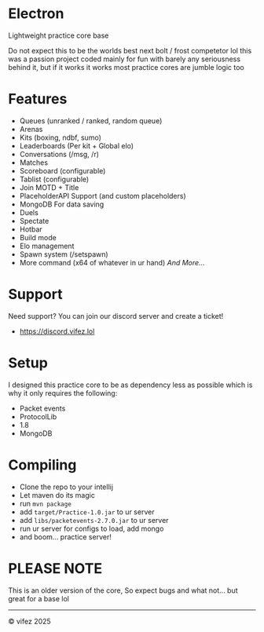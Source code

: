 # Electron

Lightweight practice core base

Do not expect this to be the worlds best next bolt / frost competetor lol this was a passion project coded mainly for fun with barely any seriousness behind it, but if it works it works most practice cores are jumble logic too

# Features
- Queues (unranked / ranked, random queue)
- Arenas
- Kits (boxing, ndbf, sumo)
- Leaderboards (Per kit + Global elo)
- Conversations (/msg, /r)
- Matches
- Scoreboard (configurable)
- Tablist (configurable)
- Join MOTD + Title
- PlaceholderAPI Support (and custom placeholders)
- MongoDB For data saving
- Duels
- Spectate
- Hotbar
- Build mode
- Elo management
- Spawn system (/setspawn)
- More command (x64 of whatever in ur hand)
*And More...*

# Support
Need support? You can join our discord server and create a ticket!
- https://discord.vifez.lol

# Setup
I designed this practice core to be as dependency less as possible which is why it only requires the following:

- Packet events
- ProtocolLib
- 1.8
- MongoDB

# Compiling
- Clone the repo to your intellij
- Let maven do its magic
- run `mvn package`
- add `target/Practice-1.0.jar` to ur server
- add `libs/packetevents-2.7.0.jar` to ur server
- run ur server for configs to load, add mongo
- and boom... practice server!

# PLEASE NOTE
This is an older version of the core, So expect bugs and what not... but great for a base lol

---
© vifez 2025
